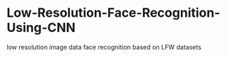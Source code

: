 # Low-Resolution-Face-Recognition-Using-CNN
low resolution image data face recognition based on LFW datasets

